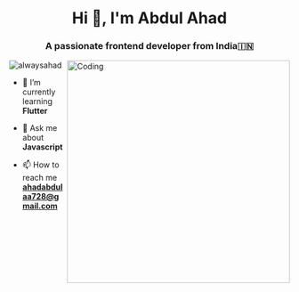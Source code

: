 [](https://media.licdn.com/dms/image/D4D16AQG3OFj9Xtpy9w/profile-displaybackgroundimage-shrink_350_1400/0/1679863104465?e=1687392000&v=beta&t=eqf_BwSUd1iQOWK-F-oLaWs1AsnPjwXsPKR3ZMXfzlE)

<h1 align="center">Hi 👋, I'm Abdul Ahad</h1>
<h3 align="center">A passionate frontend developer from India🇮🇳</h3>
<img align="right" alt="Coding" width="400" src="https://mir-s3-cdn-cf.behance.net/project_modules/max_1200/06f21a161921919.63cd7887d0a70.gif">

<p align="left"> <img src="https://komarev.com/ghpvc/?username=alwaysahad&label=Profile%20views&color=0e75b6&style=flat" alt="alwaysahad" /> </p>



- 🌱 I’m currently learning **Flutter**

- 💬 Ask me about **Javascript**

- 📫 How to reach me **ahadabdulaa728@gmail.com**

